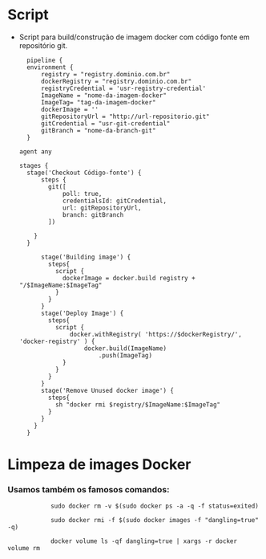 # Script

- Script para build/construção de imagem docker com código fonte em repositório git.


        pipeline {
        environment {
            registry = "registry.dominio.com.br"
            dockerRegistry = "registry.dominio.com.br"
            registryCredential = 'usr-registry-credential'
            ImageName = "nome-da-imagem-docker"
            ImageTag= "tag-da-imagem-docker"
            dockerImage = ''
            gitRepositoryUrl = "http://url-repositorio.git"
            gitCredential = "usr-git-credential"
            gitBranch = "nome-da-branch-git"
        }

      agent any
      
      stages {
        stage('Checkout Código-fonte') {
            steps {
              git([
                  poll: true,
                  credentialsId: gitCredential,
                  url: gitRepositoryUrl,
                  branch: gitBranch
              ])

          }
        }
        
            stage('Building image') {
              steps{
                script {
                  dockerImage = docker.build registry + "/$ImageName:$ImageTag"
                }
              }
            }
            stage('Deploy Image') {
              steps{
                script {
                    docker.withRegistry( 'https://$dockerRegistry/', 'docker-registry' ) {
                        docker.build(ImageName)
                            .push(ImageTag)
                  }
                }
              }
            }
            stage('Remove Unused docker image') {
              steps{
                sh "docker rmi $registry/$ImageName:$ImageTag"
              }
            }
          }
        }



# Limpeza de images Docker
### Usamos também os famosos comandos:

                sudo docker rm -v $(sudo docker ps -a -q -f status=exited)

                sudo docker rmi -f $(sudo docker images -f "dangling=true" -q)

                docker volume ls -qf dangling=true | xargs -r docker volume rm
